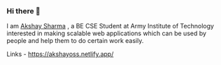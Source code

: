 ### Hi there 👋
I am [Akshay Sharma](https://akshaysharma.co.in/) , a BE CSE Student at Army Institute of Technology interested in making scalable web applications which can be used by people and help them to do certain work easily.

Links - https://akshayoss.netlify.app/
